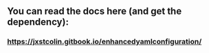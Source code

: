 ## You can read the docs here (and get the dependency):
### https://jxstcolin.gitbook.io/enhancedyamlconfiguration/
